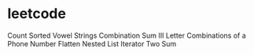 # leetcode
Count Sorted Vowel Strings
Combination Sum III
Letter Combinations of a Phone Number
Flatten Nested List Iterator
Two Sum
